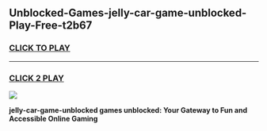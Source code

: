 
## Unblocked-Games-jelly-car-game-unblocked-Play-Free-t2b67
<h3>
<a href="https://premium76.site?title=jelly-car-game-unblocked&ref=17A">CLICK TO PLAY</a></h3>
<hr>

<h3>
<a href="https://premium76.site?title=jelly-car-game-unblocked&ref=17A">CLICK 2 PLAY</a>
  
</h3>

<a href="https://premium76.site?title=jelly-car-game-unblocked&ref=17A"><img src="https://clearcache.store/games.png"></a>


**jelly-car-game-unblocked games unblocked: Your Gateway to Fun and Accessible Online Gaming**
